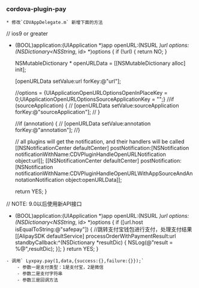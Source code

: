 ### cordova-plugin-pay

```
* 修改`CDVAppDelegate.m` 新增下面的方法 
```
// ios9 or greater
- (BOOL)application:(UIApplication *)app openURL:(NSURL *)url options:(NSDictionary<NSString*, id> *)options {
    if (!url) {
        return NO;
    }

    NSMutableDictionary * openURLData = [[NSMutableDictionary alloc] init];
    
    [openURLData setValue:url forKey:@"url"];
    
    //options = {UIApplicationOpenURLOptionsOpenInPlaceKey = 0;UIApplicationOpenURLOptionsSourceApplicationKey = "";}
    //if (sourceApplication) {
    //    [openURLData setValue:sourceApplication forKey:@"sourceApplication"];
   // }
    
    //if (annotation) {
    //    [openURLData setValue:annotation forKey:@"annotation"];
    //}
    
    // all plugins will get the notification, and their handlers will be called
    [[NSNotificationCenter defaultCenter] postNotification:[NSNotification notificationWithName:CDVPluginHandleOpenURLNotification object:url]];
    [[NSNotificationCenter defaultCenter] postNotification:[NSNotification notificationWithName:CDVPluginHandleOpenURLWithAppSourceAndAnnotationNotification object:openURLData]];
    
    return YES;
}

// NOTE: 9.0以后使用新API接口
- (BOOL)application:(UIApplication *)app openURL:(NSURL *)url options:(NSDictionary<NSString*, id> *)options
{
    if ([url.host isEqualToString:@"safepay"]) {
        //跳转支付宝钱包进行支付，处理支付结果
        [[AlipaySDK defaultService] processOrderWithPaymentResult:url standbyCallback:^(NSDictionary *resultDic) {
            NSLog(@"result = %@",resultDic);
        }];
    }
    return YES;
}
```
- 调用` Lyxpay.pay(1,data,{success:{},failure:{}});`
    - 参数一是支付类型：1是支付宝，2是微信
    - 参数二是支付字符串
    - 参数三是回调方法


